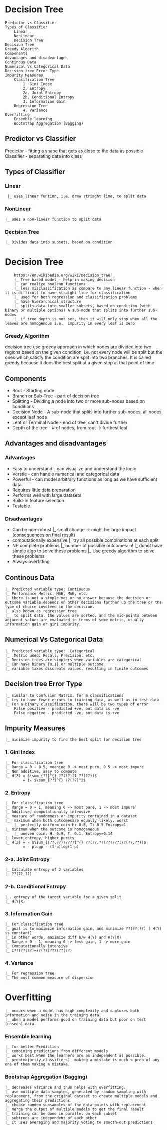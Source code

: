 # Decision Tree
```
Predictor vs Classifier
Types of Classifier
    Linear
    NonLinear
    Decision Tree
Decision Tree
Greedy Algorith
Components
Advantages and disadvantages
Continous Data
Numerical Vs Categorical Data
Decision tree Error Type
Impurity Measures
    Clasification Tree
        1. Gini Index
        2. Entropy
        2a. Joint Entropy
        2b. Conditional Entropy
        3. Information Gain
    Regression Tree
        4. Variance
Overfitting
    Ensemble learning
    Bootstrap Aggregation (Bagging)
```
## Predictor vs Classifier
Predictor - fitting a shape that gets as close to the data as possible
Classifier - separating data into class

## Types of Classifier
### Linear
     |_ uses linear funtion, i.e. draw striaght line, to split data
### NonLinear
    |_ uses a non-linear function to split data 
### Decision Tree
    |_ Divides data into subsets, based on condition

#  Decision Tree
```
    https://en.wikipedia.org/wiki/Decision_tree
    |_ Tree based model - help in making decision
    |_ can realize boolean functions
    |_ less misclassification as compare to any linear function - when it is difficult to have straight line for classification
    |_ used for both regression and classification problems
    |_ have hierarchical structure 
    |_ splits data into smaller subsets, based on condition (with binary or multiple options) A sub-node that splits into further sub-nodes
    |_ if tree depth is not set, then it will only stop when all the leaves are homogenous i.e.  impurity in every leaf is zero
```

### Greedy Algorithm
decision tree use greedy approach in which nodes are divided into two regions based on the given condition, i.e. not every node will be split but the ones which satisfy the condition are split into two branches. It is called greedy because it does the best split at a given step at that point of time

## Components
- Root - Starting node
- Branch or Sub-Tree - part of decision tree
- Splitting - Dividing a node into two or more sub-nodes based on conditions
- Decision Node -  A sub-node that splits into further sub-nodes, all nodes except leaf node
- Leaf or Terminal Node - end of tree, can't divide further
- Depth of the tree - # of nodes, from root -> furthest leaf 

## Advantages and disadvantages
### Advantages
- Easy to understand - can visualize and understand the logic
- Verstie - can handle numerical and categorical data
- Powerful - can model arbitrary functions as long as we have sufficient data
- Requires little data preparation
- Performs well with large datasets
- Build-in feature selection
- Testable

### Disadvantages
- Can be non-robust
    |_ small change -> might be large impact (consequences on final result)
- computationally expensive
    |_ try all possible combinations at each split
- NP complete problems
    |_ number of possible outcomes: n!
    |_ donot have simple algo to solve these problems
    |_ Use greedy algorithm to solve these problems
- Always overfitting

## Continous Data
    |_ Predicted variable type: Continuous 
    |_ Performance Metric: MSE, MAE, etc.
    |_ there is not a simple yes or no answer because the decision or outcome variable depends on other decisions farther up the tree or the type of choice involved in the decision.
    |_ also known as regression tree 
    |_  to split data, the values are sorted, and the mid-points between adjacent values are evaluated in terms of some metric, usually information gain or gini impurity.

## Numerical Vs Categorical Data
    |_ Predicted variable type:  Categorical
    |_  Metric used: Recall, Precision, etc.
    |_ Decision trees are simplers when variables are categorical
    |_ Can have binary {0,1} or multiple outcome
    |_ variable takes discreate values, resulting in finite outcomes

## Decision tree Error Type
    |_ similar to Confusion Matrix, for m classifications
    |_ try to have fewer errors in training data, as well as in test data
    |_ For a binary classification, there will be two types of error
        False positive - predicted +ve, but data is -ve
        False negative - predicted -ve, but data is +ve
    
## Impurity Measures
    |_ minimize impurity to find the best split for decision tree

### 1. Gini Index
    |_ For classification tree
    |_ Range = 0 - 0.5, meaning 0 -> most pure, 0.5 -> most impure
    |_ Non additive, aasy to compute
    |_ H(Z) = $\sum_{??}^{} ??(??)(1-??(??))$
            = 1- $\sum_{??}^{} ??(??)^2$

### 2. Entropy
    |_ For classification tree
    |_ Range = 0 - 1, meaning 0 -> most pure, 1 -> most impure
    |_ Additive, computationally intensive
    |_ measure of randomness or impurity contained in a dataset
    |_  maximum when both outcomesare equally likely, worst
        |_ perfectly uniform coin H: 0.5, T: 0.5 Entropy=1
    |_ minimum when the outcome is homogeneous
        |_ uneven coin: H: 0.9, T: 0.1, Entropy=0.14
    |_ lower entropy, higher purity
    |_ H(Z) = - $\sum_{(??,??)?????}^{} ??(??,??)??????(??(??,??))$
            = - plogp - (1-p)log(1-p)

### 2-a. Joint Entropy
    |_ Calculate entropy of 2 variables
    |_ ??(??,??)

### 2-b. Conditional Entropy
    |_. entropy of the target variable for a given split
    |_ H(Y|X)

### 3. Information Gain
    |_ For classification tree
    |_ goal is to maximize information gain, and minimize ??(??|??) [ H(Y) is constant]
    |_ in other words, maximize diff b/w H(Y) and H(Y|X)
    |_ Range = 0 - 1, meaning 0 -> less gain, 1 -> more gain
    |_ Computationally intensive
    |_ I??(??|??)=??(??)???(??|??)

### 4. Variance
    |_ For regression tree
    |_ The most common measure of dispersion    

# Overfitting
    |_ occurs when a model has high complexity and captures both information and noise in the training data.
    |_ when a model performs good on training data but poor on test (unseen) data.

### Ensemble learning
    |_ for better Prediction
    |_ combining predictions from different models
    |_ works best when the learners are as independent as possible.
    |_ prob(majority_classifiers)  making a mistake is much < prob of any one of them making a mistake.

### Bootstrap Aggregation (Bagging)
    |_ decreases variance and thus helps with overfitting.
    |_ use multiple data samples, generated by random sampling with replacement, from the original dataset to create multiple models and aggregating their predictions
    |_ choose random subsamples of the data points with replacement.
    |_ merge the output of multiple models to get the final result
    |_ training can be done in parallel on each subset
    |_ subtrees are independent of each other
    |_ It uses averaging and majority voting to smooth-out predictions
    